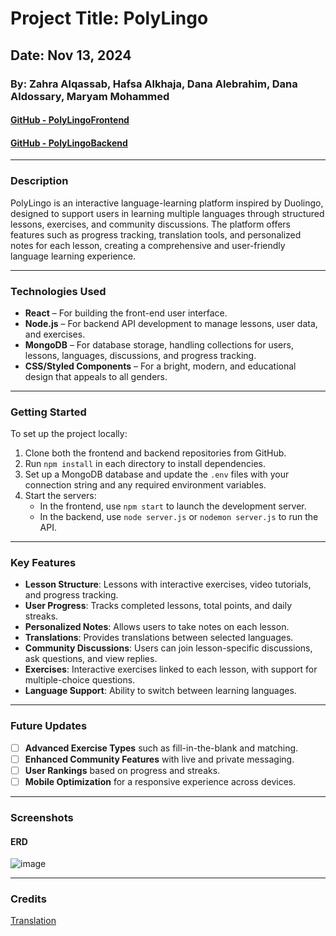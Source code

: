 # Project Title: PolyLingo

## Date: Nov 13, 2024

### By: Zahra Alqassab, Hafsa Alkhaja, Dana Alebrahim, Dana Aldossary, Maryam Mohammed

#### [GitHub - PolyLingoFrontend](https://github.com/DanaK270/PolyLingoFrontend)  
#### [GitHub - PolyLingoBackend](https://github.com/DanaK270/PolyLingoBackend)

---

### **Description**  
PolyLingo is an interactive language-learning platform inspired by Duolingo, designed to support users in learning multiple languages through structured lessons, exercises, and community discussions. The platform offers features such as progress tracking, translation tools, and personalized notes for each lesson, creating a comprehensive and user-friendly language learning experience.

---

### **Technologies Used**
* **React** – For building the front-end user interface.
* **Node.js** – For backend API development to manage lessons, user data, and exercises.
* **MongoDB** – For database storage, handling collections for users, lessons, languages, discussions, and progress tracking.
* **CSS/Styled Components** – For a bright, modern, and educational design that appeals to all genders.

---

### **Getting Started**
To set up the project locally:
1. Clone both the frontend and backend repositories from GitHub.
2. Run `npm install` in each directory to install dependencies.
3. Set up a MongoDB database and update the `.env` files with your connection string and any required environment variables.
4. Start the servers:
   - In the frontend, use `npm start` to launch the development server.
   - In the backend, use `node server.js` or `nodemon server.js` to run the API.

---

### **Key Features**
- **Lesson Structure**: Lessons with interactive exercises, video tutorials, and progress tracking.
- **User Progress**: Tracks completed lessons, total points, and daily streaks.
- **Personalized Notes**: Allows users to take notes on each lesson.
- **Translations**: Provides translations between selected languages.
- **Community Discussions**: Users can join lesson-specific discussions, ask questions, and view replies.
- **Exercises**: Interactive exercises linked to each lesson, with support for multiple-choice questions.
- **Language Support**: Ability to switch between learning languages.

---

### **Future Updates**
- [ ] **Advanced Exercise Types** such as fill-in-the-blank and matching.
- [ ] **Enhanced Community Features** with live and private messaging.
- [ ] **User Rankings** based on progress and streaks.
- [ ] **Mobile Optimization** for a responsive experience across devices.

---

### **Screenshots**

#### ERD

![image](https://github.com/user-attachments/assets/d7939bf4-695e-4982-b44d-a95b00fa27b2)



---

### **Credits**

[Translation](https://github.com/Uncover-F/TAS)
